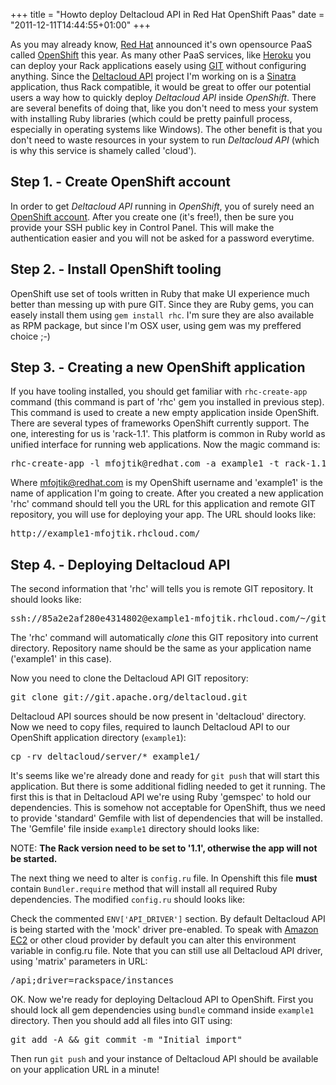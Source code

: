 +++
title = "Howto deploy Deltacloud API in Red Hat OpenShift Paas"
date = "2011-12-11T14:44:55+01:00"
+++

As you may already know, [Red Hat](http://www.redhat.com) announced it's
own opensource PaaS called [OpenShift](#) this year.
As many other PaaS services, like [Heroku](#) you can deploy your Rack
applications easely using [GIT](#) without configuring anything.
Since the [Deltacloud API](#) project I'm working on is a [Sinatra](#)
application, thus Rack compatible, it would be great to offer our potential
users a way how to quickly deploy *Deltacloud API* inside *OpenShift*.
There are several benefits of doing that, like you don't need to mess
your system with installing Ruby libraries (which could be pretty painfull
process, especially in operating systems like Windows).
The other benefit is that you don't need to waste resources in your system
to run *Deltacloud API* (which is why this service is shamely called 'cloud').

Step 1. - Create OpenShift account
---------------------

In order to get *Deltacloud API* running in *OpenShift*, you of surely need an
[OpenShift account](https://openshift.redhat.com/app/user/new/express).
After you create one (it's free!), then be sure you provide your SSH public
key in Control Panel. This will make the authentication easier and you will
not be asked for a password everytime.

Step 2. - Install OpenShift tooling
---------------------

OpenShift use set of tools written in Ruby that make UI experience much better
than messing up with pure GIT. Since they are Ruby gems, you can easely install
them using <code>gem install rhc</code>. I'm sure they are also available as
RPM package, but since I'm OSX user, using gem was my preffered choice ;-)

Step 3. - Creating a new OpenShift application
---------------------

If you have tooling installed, you should get familiar with <code>rhc-create-app</code>
command (this command is part of 'rhc' gem you installed in previous step).
This command is used to create a new empty application inside OpenShift. There
are several types of frameworks OpenShift currently support. The one,
interesting for us is 'rack-1.1'. This platform is common in Ruby world as
unified interface for running web applications. Now the magic command is:

<pre>rhc-create-app -l mfojtik@redhat.com -a example1 -t rack-1.1</pre>

Where mfojtik@redhat.com is my OpenShift username and 'example1' is the name
of application I'm going to create.
After you created a new application 'rhc' command should tell you the URL for
this application and remote GIT repository, you will use for deploying your app.
The URL should looks like:

<pre>http://example1-mfojtik.rhcloud.com/</pre>

Step 4. - Deploying Deltacloud API
---------

The second information that 'rhc' will tells you is remote GIT repository.
It should looks like:

<pre>ssh://85a2e2af280e4314802@example1-mfojtik.rhcloud.com/~/git/example1.git/</pre>

The 'rhc' command will automatically *clone* this GIT repository into current
directory. Repository name should be the same as your application name
('example1' in this case).

Now you need to clone the Deltacloud API GIT repository:

<pre>git clone git://git.apache.org/deltacloud.git</pre>

Deltacloud API sources should be now present in 'deltacloud' directory.
Now we need to copy files, required to launch Deltacloud API to our
OpenShift application directory (`example1`):

<pre>cp -rv deltacloud/server/* example1/</pre>

It's seems like we're already done and ready for `git push` that will start this
application. But there is some additional fidling needed to get it running.
The first this is that in Deltacloud API we're using Ruby 'gemspec' to hold our
dependencies. This is somehow not acceptable for OpenShift, thus we need to
provide 'standard' Gemfile with list of dependencies that will be installed.
The 'Gemfile' file inside `example1` directory should looks like:

<script src="https://gist.github.com/1485921.js"> </script>

<span class="label notice">NOTE:</span> **The Rack version need to be set to
'1.1', otherwise the app will not be started.**

The next thing we need to alter is `config.ru` file. In Openshift this file
**must** contain `Bundler.require` method that will install all required Ruby
dependencies.
The modified `config.ru` should looks like:

<script src="https://gist.github.com/1485933.js"> </script>

Check the commented `ENV['API_DRIVER']` section. By default Deltacloud API is
being started with the 'mock' driver pre-enabled. To speak with [Amazon EC2](#)
or other cloud provider by default you can alter this environment variable in
config.ru file.
Note that you can still use all Deltacloud API driver, using 'matrix' parameters
in URL:

<pre>/api;driver=rackspace/instances</pre>

OK. Now we're ready for deploying Deltacloud API to OpenShift. First you should
lock all gem dependencies using `bundle` command inside `example1` directory.
Then you should add all files into GIT using:

<pre>git add -A && git commit -m "Initial import"</pre>

Then run `git push` and your instance of Deltacloud API should be available
on your application URL in a minute!
